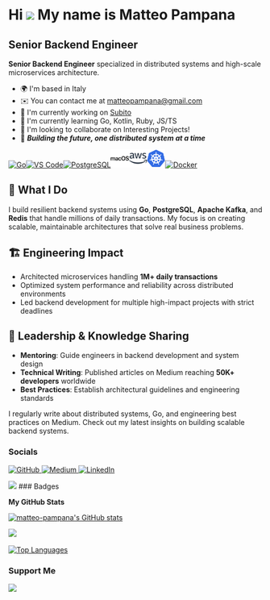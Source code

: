 Hi ![](https://user-images.githubusercontent.com/18350557/176309783-0785949b-9127-417c-8b55-ab5a4333674e.gif) My name is Matteo Pampana
=======================================================================================================================================

Senior Backend Engineer
-----------------------

**Senior Backend Engineer** specialized in distributed systems and high-scale microservices architecture.

* 🌍  I'm based in Italy
* ✉️  You can contact me at [matteopampana@gmail.com](mailto:matteopampana@gmail.com)
* 🚀  I'm currently working on [Subito](http://subito.it)
* 🧠  I'm currently learning Go, Kotlin, Ruby, JS/TS
* 👥  I'm looking to collaborate on Interesting Projects!
* 🌟  ***Building the future, one distributed system at a time***

<p align="left">
<a href="https://go.dev/doc/" target="_blank" rel="noreferrer"><img src="https://raw.githubusercontent.com/danielcranney/readme-generator/main/public/icons/skills/go-colored.svg" alt="Go" title="Go" width="36" height="36" /></a><a href="https://code.visualstudio.com/" target="_blank" rel="noreferrer"><img src="https://raw.githubusercontent.com/danielcranney/readme-generator/main/public/icons/skills/visualstudiocode-colored.svg" alt="VS Code" title="VS Code" width="36" height="36" /></a><a href="https://www.postgresql.org/" target="_blank" rel="noreferrer"><img src="https://raw.githubusercontent.com/danielcranney/readme-generator/main/public/icons/skills/postgresql-colored.svg" alt="PostgreSQL" title="PostgreSQL" width="36" height="36" /></a><a href="https://apple.com" target="_blank" rel="noreferrer"><img src="https://raw.githubusercontent.com/danielcranney/profileme-dev/main/public/icons/skills/macos-colored.svg" alt="MacOS" title="MacOS" width="36" height="36" /></a><a href="https://aws.amazon.com" target="_blank" rel="noreferrer"><img src="https://raw.githubusercontent.com/danielcranney/profileme-dev/main/public/icons/skills/aws-colored.svg" alt="Amazon Web Services" title="Amazon Web Services" width="36" height="36" /></a><a href="https://kubernetes.io/" target="_blank" rel="noreferrer"><img src="https://raw.githubusercontent.com/danielcranney/profileme-dev/main/public/icons/skills/kubernetes-colored.svg" alt="Kubernetes" title="Kubernetes" width="36" height="36" /></a><a href="https://www.docker.com/" target="_blank" rel="noreferrer"><img src="https://raw.githubusercontent.com/danielcranney/readme-generator/main/public/icons/skills/docker-colored.svg" alt="Docker" title="Docker" width="36" height="36" /></a>
</p>

## 🚀 What I Do

I build resilient backend systems using **Go**, **PostgreSQL**, **Apache Kafka**, and **Redis** that handle millions of daily transactions. My focus is on creating scalable, maintainable architectures that solve real business problems.

## 🏗️ Engineering Impact

- Architected microservices handling **1M+ daily transactions**
- Optimized system performance and reliability across distributed environments
- Led backend development for multiple high-impact projects with strict deadlines

## 👥 Leadership & Knowledge Sharing

- **Mentoring**: Guide engineers in backend development and system design
- **Technical Writing**: Published articles on Medium reaching **50K+ developers** worldwide
- **Best Practices**: Establish architectural guidelines and engineering standards

I regularly write about distributed systems, Go, and engineering best practices on Medium. Check out my latest insights on building scalable backend systems.

### Socials

<p align="left"> <a href="https://www.github.com/matteo-pampana" target="_blank" rel="noreferrer"> <picture> <source media="(prefers-color-scheme: dark)" srcset="https://raw.githubusercontent.com/danielcranney/readme-generator/main/public/icons/socials/github-dark.svg" /> <source media="(prefers-color-scheme: light)" srcset="https://raw.githubusercontent.com/danielcranney/readme-generator/main/public/icons/socials/github.svg" /> <img src="https://raw.githubusercontent.com/danielcranney/readme-generator/main/public/icons/socials/github.svg" width="32" height="32" alt="GitHub" title="GitHub" /> </picture> </a> <a href="http://www.medium.com/@matteopampana" target="_blank" rel="noreferrer"> <picture> <source media="(prefers-color-scheme: dark)" srcset="https://raw.githubusercontent.com/danielcranney/readme-generator/main/public/icons/socials/medium-dark.svg" /> <source media="(prefers-color-scheme: light)" srcset="https://raw.githubusercontent.com/danielcranney/readme-generator/main/public/icons/socials/medium.svg" /> <img src="https://raw.githubusercontent.com/danielcranney/readme-generator/main/public/icons/socials/medium.svg" width="32" height="32" alt="Medium" title="Medium" /> </picture> </a> <a href="https://www.linkedin.com/in/matteopampana" target="_blank" rel="noreferrer"> <picture> <source media="(prefers-color-scheme: dark)" srcset="https://raw.githubusercontent.com/danielcranney/readme-generator/main/public/icons/socials/linkedin-dark.svg" /> <source media="(prefers-color-scheme: light)" srcset="https://raw.githubusercontent.com/danielcranney/readme-generator/main/public/icons/socials/linkedin.svg" /> <img src="https://raw.githubusercontent.com/danielcranney/readme-generator/main/public/icons/socials/linkedin.svg" width="32" height="32" alt="LinkedIn" title="LinkedIn" /> </picture> </a></p>
<a href="https://www.github.com/matteo-pampana" target="_blank" rel="noreferrer"><img
src="https://img.shields.io/github/followers/matteo-pampana?logo=github&style=for-the-badge&color=64748b&labelColor=27272a" /></a>
### Badges

<b>My GitHub Stats</b>

<a href="http://www.github.com/matteo-pampana"><img src="https://github-readme-stats.vercel.app/api?username=matteo-pampana&show_icons=true&hide=&count_private=true&title_color=64748b&text_color=64748b&icon_color=64748b&bg_color=27272a&hide_border=true&show_icons=true" alt="matteo-pampana's GitHub stats" /></a>

<a href="http://www.github.com/matteo-pampana"><img src="https://github-readme-streak-stats.herokuapp.com/?user=matteo-pampana&stroke=64748b&background=27272a&ring=64748b&fire=64748b&currStreakNum=64748b&currStreakLabel=64748b&sideNums=64748b&sideLabels=64748b&dates=64748b&hide_border=true" /></a>

<a href="https://github.com/matteo-pampana" align="left"><img src="https://github-readme-stats.vercel.app/api/top-langs/?username=matteo-pampana&langs_count=10&title_color=64748b&text_color=64748b&icon_color=64748b&bg_color=27272a&hide_border=true&locale=en&custom_title=Top%20%Languages" alt="Top Languages" /></a>

### Support Me
<a href="https://www.buymeacoffee.com/matteo.pampana"><img src="https://cdn.buymeacoffee.com/buttons/v2/default-yellow.png" width="150"/></a>
